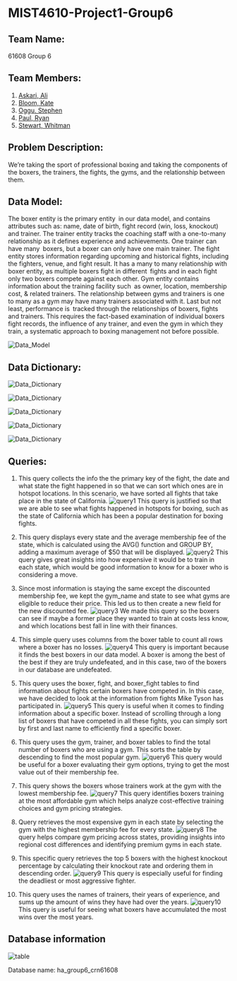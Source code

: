 # MIST4610-Project1-Group6

## Team Name: 
61608 Group 6

## Team Members:
1. [Askari, Ali](https://github.com/AwpDemon/MIST-4610)
2. [Bloom, Kate](https://github.com/kateabloom/first)
3. [Oggu, Stephen](https://github.com/SpeedRacerAMG/MIST4610_group)
4. [Paul, Ryan](https://github.com/ryanpaul434/MIST-Group)
5. [Stewart, Whitman](https://github.com/whitnotmax/MIST4610-Project1-Group6)

## Problem Description:
We’re taking the sport of professional boxing and taking the components of the boxers, the trainers, the fights, the gyms, and the relationship between them.


## Data Model:
The boxer entity is the primary entity in our data model, and contains attributes such as: name, date of birth, fight record (win, loss, knockout) and trainer. The trainer entity tracks the coaching staff with a one-to-many relationship as it defines experience and achievements. One trainer can have many boxers, but a boxer can only have one main trainer. The fight entity stores information regarding upcoming and historical fights, including the fighters, venue, and fight result. It has a many to many relationship with boxer entity, as multiple boxers fight in different fights and in each fight only two boxers compete against each other. Gym entity contains information about the training facility such as owner, location, membership cost, & related trainers. The relationship between gyms and trainers is one to many as a gym may have many trainers associated with it. Last but not least, performance is tracked through the relationships of boxers, fights and trainers. This requires the fact-based examination of individual boxers fight records, the influence of any trainer, and even the gym in which they train, a systematic approach to boxing management not before possible.

![Data_Model](https://i.imgur.com/4MXGfEC.png)

## Data Dictionary:
![Data_Dictionary](https://i.imgur.com/YuOUm5z.png)

![Data_Dictionary](https://i.imgur.com/yNjY4Zj.png)

![Data_Dictionary](https://i.imgur.com/RZ0YNI2.png)

![Data_Dictionary](https://i.imgur.com/WJyC1hu.png)

![Data_Dictionary](https://i.imgur.com/nJbouYe.png)


## Queries:

1. This query collects the info the the primary key of the fight, the date and what state the fight happened in so that we can sort which ones are in hotspot locations. In this scenario, we have sorted all fights that take place in the state of California.
![query1](https://i.imgur.com/RxcABLe.png)
This query is justified so that we are able to see what fights happened in hotspots for boxing, such as the state of California which has been a popular destination for boxing fights.


2. This query displays every state and the average membership fee of the state, which is calculated using the AVG() function and GROUP BY, adding a maximum average of $50 that will be displayed.
![query2](https://i.imgur.com/uF284dl.png)
This query gives great insights into how expensive it would be to train in each state, which would be good information to know for a boxer who is considering a move.

3. Since most information is staying the same except the discounted membership fee, we kept the gym_name and state to see what gyms are eligible to reduce their price. This led us to then create a new field for the new discounted fee.
![query3](https://i.imgur.com/VaVH0ZP.png)
We made this query so the boxers can see if maybe a former place they wanted to train at costs less know, and which locations best fall in line with their finances. 

4. This simple query uses columns from the boxer table to count all rows where a boxer has no losses.
![query4](https://i.imgur.com/N3oxOGC.png)
This query is important because it finds the best boxers in our data model. A boxer is among the best of the best if they are truly undefeated, and in this case, two of the boxers in our database are undefeated.

5. This query uses the boxer, fight, and boxer_fight tables to find information about fights certain boxers have competed in. In this case, we have decided to look at the information from fights Mike Tyson has participated in.
![query5](https://i.imgur.com/RFBs8du.png)
This query is useful when it comes to finding information about a specific boxer. Instead of scrolling through a long list of boxers that have competed in all these fights, you can simply sort by first and last name to efficiently find a specific boxer.

6. This query uses the gym, trainer, and boxer tables to find the total number of boxers who are using a gym. This sorts the table by descending to find the most popular gym.
![query6](https://i.imgur.com/5tjHnbk.png)
This query would be useful for a boxer evaluating their gym options, trying to get the most value out of their membership fee.

7. This query shows the boxers whose trainers work at the gym with the lowest membership fee.
![query7](https://i.imgur.com/eMpDkJy.png)
This query identifies boxers training at the most affordable gym which helps analyze cost-effective training choices and gym pricing strategies. 

8. Query retrieves the most expensive gym in each state by selecting the gym with the highest membership fee for every state.
![query8](https://i.imgur.com/HaRuiyQ.png)
The query helps compare gym pricing across states, providing insights into regional cost differences and identifying premium gyms in each state. 

9. This specific query retrieves the top 5 boxers with the highest knockout percentage by calculating their knockout rate and ordering them in descending order.
![query9](https://i.imgur.com/KLjH2ri.png)
This query is especially useful for finding the deadliest or most aggressive fighter.

10. This query uses the names of trainers, their years of experience, and sums up the amount of wins they have had over the years.
![query10](https://i.imgur.com/PF8NeAK.png)
This query is useful for seeing what boxers have accumulated the most wins over the most years.

## Database information
![table](https://i.imgur.com/yU6vi2a.png)

Database name: ha_group6_crn61608
